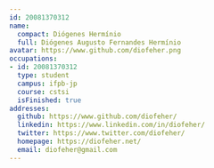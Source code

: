 ```yaml
---
id: 20081370312
name:
  compact: Diógenes Hermínio
  full: Diógenes Augusto Fernandes Hermínio
avatar: https://www.github.com/diofeher.png
occupations:
- id: 20081370312
  type: student
  campus: ifpb-jp
  course: cstsi
  isFinished: true
addresses:
  github: https://www.github.com/diofeher/
  linkedin: https://www.linkedin.com/in/diofeher/
  twitter: https://www.twitter.com/diofeher/
  homepage: https://diofeher.net/
  email: diofeher@gmail.com
---
```

